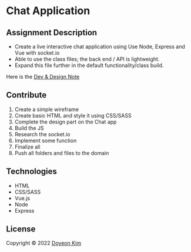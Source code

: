 # Chat Application

## Assignment Description

- Create a live interactive chat application using Use Node, Express and Vue with socket.io
- Able to use the class files; the back end / API is lightweight.
- Expand this file further in the default functionality/class build.

Here is the [Dev & Design Note](https://docs.google.com/document/d/1Vy-jnDEqwbaQCbeLXBZ2x81dgJbQeRVFFaEo9w565o8/edit?usp=sharing)

## Contribute

1. Create a simple wireframe
2. Create basic HTML and style it using CSS/SASS
3. Complete the design part on the Chat app
4. Build the JS
5. Research the socket.io
6. Implement some function
7. Finalize all 
8. Push all folders and files to the domain

## Technologies

- HTML
- CSS/SASS
- Vue.js
- Node
- Express

## License

Copyright © 2022 [Doyeon Kim](https://github.com/Doyeon-k-fanshawe/chat_app)
